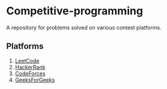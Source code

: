 # Competitive-programming

A repository for problems solved on various contest platforms.

## Platforms
1. [LeetCode](https://leetcode.com)
2. [HackerRank](https://www.hackerrank.com)
3. [CodeForces](https://codeforces.com)
4. [GeeksForGeeks](https://practice.geeksforgeeks.org/explore)




